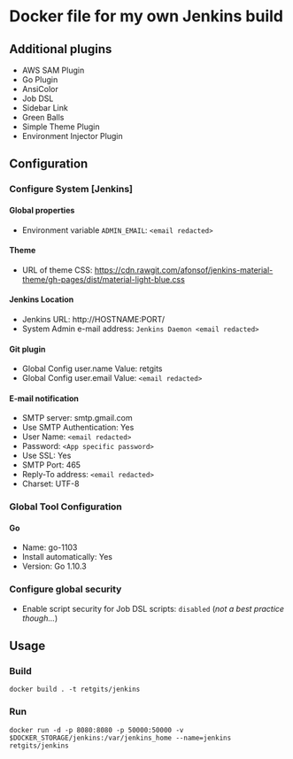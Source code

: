 # Docker file for my own Jenkins build
## Additional plugins
* AWS SAM Plugin
* Go Plugin
* AnsiColor
* Job DSL
* Sidebar Link
* Green Balls
* Simple Theme Plugin
* Environment Injector Plugin
## Configuration
### Configure System [Jenkins]
#### Global properties
* Environment variable `ADMIN_EMAIL`: `<email redacted>`
#### Theme
* URL of theme CSS: https://cdn.rawgit.com/afonsof/jenkins-material-theme/gh-pages/dist/material-light-blue.css
#### Jenkins Location
* Jenkins URL: http://HOSTNAME:PORT/
* System Admin e-mail address: `Jenkins Daemon <email redacted>`
#### Git plugin
* Global Config user.name Value: retgits
* Global Config user.email Value: `<email redacted>`
#### E-mail notification
* SMTP server: smtp.gmail.com
* Use SMTP Authentication: Yes
* User Name: `<email redacted>`
* Password: `<App specific password>`
* Use SSL: Yes
* SMTP Port: 465
* Reply-To address: `<email redacted>`
* Charset: UTF-8
### Global Tool Configuration
#### Go
* Name: go-1103
* Install automatically: Yes
* Version: Go 1.10.3
### Configure global security
* Enable script security for Job DSL scripts: `disabled` (_not a best practice though..._)
## Usage
### Build
```
docker build . -t retgits/jenkins
```
### Run
```
docker run -d -p 8080:8080 -p 50000:50000 -v $DOCKER_STORAGE/jenkins:/var/jenkins_home --name=jenkins retgits/jenkins
```
